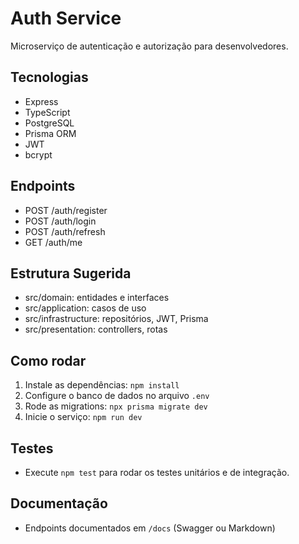 # Auth Service

Microserviço de autenticação e autorização para desenvolvedores.

## Tecnologias
- Express
- TypeScript
- PostgreSQL
- Prisma ORM
- JWT
- bcrypt

## Endpoints
- POST /auth/register
- POST /auth/login
- POST /auth/refresh
- GET /auth/me

## Estrutura Sugerida
- src/domain: entidades e interfaces
- src/application: casos de uso
- src/infrastructure: repositórios, JWT, Prisma
- src/presentation: controllers, rotas

## Como rodar
1. Instale as dependências: `npm install`
2. Configure o banco de dados no arquivo `.env`
3. Rode as migrations: `npx prisma migrate dev`
4. Inicie o serviço: `npm run dev`

## Testes
- Execute `npm test` para rodar os testes unitários e de integração.

## Documentação
- Endpoints documentados em `/docs` (Swagger ou Markdown)
